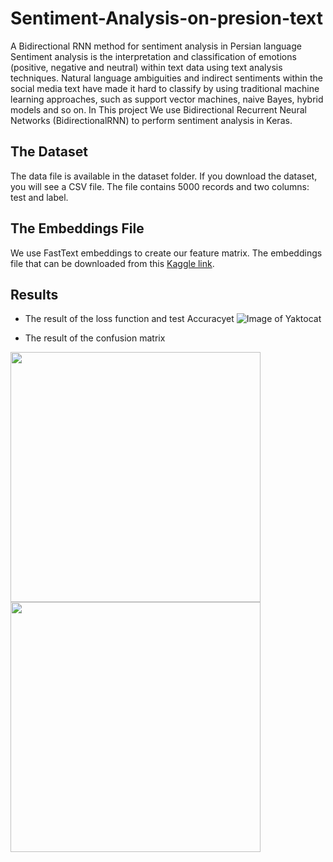# Sentiment-Analysis-on-presion-text

A Bidirectional RNN method for sentiment analysis in Persian language
Sentiment analysis is the interpretation and classification of emotions (positive, negative and neutral) within text data using text analysis techniques. Natural language ambiguities and indirect sentiments within the social media text have made it hard to classify by using traditional machine learning approaches, such as support vector machines, naive Bayes, hybrid models and so on. In This project We use Bidirectional Recurrent Neural Networks (BidirectionalRNN) to perform sentiment analysis in Keras.


## The Dataset
The data file is available in the dataset folder. If you download the dataset, you will see a CSV file. The file contains 5000 records and two columns: test and label.


## The Embeddings File
We use FastText embeddings to create our feature matrix. The embeddings file that can be downloaded from this [ Kaggle link](https://fasttext.cc/docs/en/crawl-vectors.html). 

## Results


* The result of the loss function and test Accuracyet
![Image of Yaktocat](https://github.com/khaniamir/Sentiment-Analysis-on-presion-text-/blob/master/Result/Result7/Train%20and%20Test.png)


* The result of the confusion matrix


<img src="https://github.com/khaniamir/Sentiment-Analysis-on-presion-text-/blob/master/Result/Result7/confusion%20matrix2.png" width="400" height="400">


<img src="https://github.com/khaniamir/Sentiment-Analysis-on-presion-text-/blob/master/Result/Result7/confusion%20matrix1.png" width="400" height="400">
